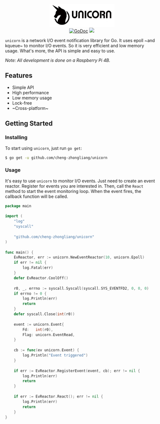 <p align="center">
<img 
    src="logo.png" 
    width="213" height="75" border="0" alt="unicorn">
<br>
<a href="https://godoc.org/github.com/cheng-zhongliang/unicorn"><img src="https://img.shields.io/badge/go-reference-blue" alt="GoDoc"></a>
<a href="https://github.com/cheng-zhongliang/unicorn/blob/master/LICENSE"><img src="https://img.shields.io/badge/license-BSD--3--Clause-brightgreen"></a>
</p>

`unicorn` is a network I/O event notification library for Go. It uses epoll ~and kqueue~ to monitor I/O events. So it is very efficient and low memory usage. What's more, the API is simple and easy to use.

*Note: All development is done on a Raspberry Pi 4B.*

## Features

- Simple API
- High performance
- Low memory usage
- Lock-free
- ~Cross-platform~

## Getting Started

### Installing
To start using `unicorn`, just run `go get`:

```sh
$ go get -u github.com/cheng-zhongliang/unicorn
```

### Usage

It's easy to use `unicorn` to monitor I/O events. Just need to create an event reactor. Register for events you are interested in. Then, call the `React` method to start the event monitoring loop. When the event fires, the callback function will be called.

```go
package main

import (
	"log"
	"syscall"

	"github.com/cheng-zhongliang/unicorn"
)

func main() {
	EvReactor, err := unicorn.NewEventReactor(10, unicorn.Epoll)
	if err != nil {
		log.Fatal(err)
	}
	defer EvReactor.CoolOff()

	r0, _, errno := syscall.Syscall(syscall.SYS_EVENTFD2, 0, 0, 0)
	if errno != 0 {
		log.Println(err)
		return
	}
	defer syscall.Close(int(r0))

	event := unicorn.Event{
		Fd:   int(r0),
		Flag: unicorn.EventRead,
	}
	
	cb := func(ev unicorn.Event) {
		log.Println("Event triggered")
	}
	
	if err := EvReactor.RegisterEvent(event, cb); err != nil {
		log.Println(err)
		return
	}

	if err := EvReactor.React(); err != nil {
		log.Println(err)
		return
	}
}
```
